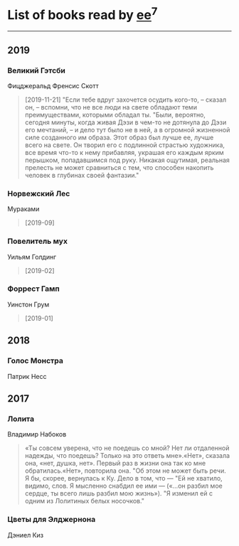 # List of books read by [ee](https://my.mail.ru/mail/frodzhers/)<sup>7</sup>
---

## 2019

### Великий Гэтсби
Фицджеральд Френсис Скотт
> [2019-11-21] "Если тебе вдруг захочется осудить кого-то, – сказал он, – вспомни, что не все люди на свете обладают теми преимуществами, которыми обладал ты.
> "Были, вероятно, сегодня минуты, когда живая Дэзи в чем-то не дотянула до Дэзи его мечтаний, – и дело тут было не в ней, а в огромной жизненной силе созданного им образа. Этот образ был лучше ее, лучше всего на свете. Он творил его с подлинной страстью художника, все время что-то к нему прибавляя, украшая его каждым ярким перышком, попадавшимся под руку. Никакая ощутимая, реальная прелесть не может сравниться с тем, что способен накопить человек в глубинах своей фантазии."


### Норвежский Лес
Мураками
> [2019-09] 


### Повелитель мух
Уильям Голдинг
> [2019-02] 


### Форрест Гамп
Уинстон Грум
> [2019-01] 



## 2018

### Голос Монстра
Патрик Несс



## 2017

### Лолита
Владимир Набоков
> «Ты совсем уверена, что не поедешь со мной? Нет ли отдаленной надежды, что поедешь? Только на это ответь мне».«Нет», сказала она, «нет, душка, нет». Первый раз в жизни она так ко мне обратилась.«Нет», повторила она. "Об этом не может быть речи. Я бы, скорее, вернулась к Ку. Дело в том, что — "Ей не хватило, видимо, слов. Я мысленно снабдил ее ими — («…он разбил мое сердце, ты всего лишь разбил мою жизнь»).
> "Я изменил ей с одним из Лолитиных белых носочков."


### Цветы для Элджернона
Дэниел Киз



